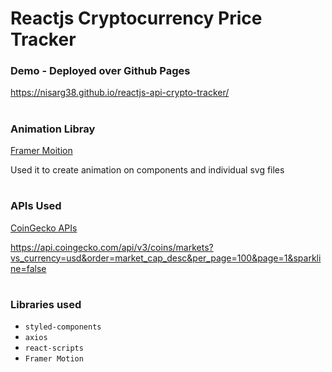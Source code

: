 # Reactjs Cryptocurrency Price Tracker

### Demo - Deployed over Github Pages

https://nisarg38.github.io/reactjs-api-crypto-tracker/

#

### Animation Libray

[Framer Moition](https://www.framer.com/motion/)

Used it to create animation on components and individual svg files

#

### APIs Used

[CoinGecko APIs](https://www.coingecko.com/en/api/documentation?)

https://api.coingecko.com/api/v3/coins/markets?vs_currency=usd&order=market_cap_desc&per_page=100&page=1&sparkline=false

#

### Libraries used

- `styled-components`
- `axios`
- `react-scripts`
- `Framer Motion`
